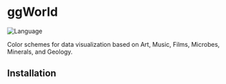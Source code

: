 # ggWorld
![Language](https://img.shields.io/badge/language-c++-brightgreen)

Color schemes for data visualization based on Art, Music, Films, Microbes, Minerals, and Geology.
## Installation
